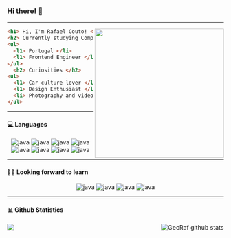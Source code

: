 ### Hi there! 🌝

---

  <img align="right" width="300"                src="https://camo.githubusercontent.com/8bf6f6d78abc81fcf9c49f10649423e73ea44bc248e83aaae8759d401c829a84/68747470733a2f2f70687973696373677572756b756c2e66696c65732e776f726470726573732e636f6d2f323031392f30322f6368617261637465722d312e676966"/>

```html
<h1> Hi, I'm Rafael Couto! </h1>
<h2> Currently studying Computer Science </h2>
<ul>
  <l1> Portugal </li>
  <l1> Frontend Engineer </li>
</ul>
  <h2> Curiosities </h2>
<ul>
  <l1> Car culture lover </li>
  <l1> Design Enthusiast </li>
  <li> Photography and videography freelancer </li>
</ul>
```

---

#### 💻 Languages
<p align="center">
     <img src="https://img.shields.io/badge/HTML-239120?style=for-the-badge&logo=html5&logoColor=white" alt="java"/>
     <img src="https://img.shields.io/badge/CSS-239120?&style=for-the-badge&logo=css3&logoColor=white" alt="java"/>
     <img src="https://img.shields.io/badge/Sass-CC6699?style=for-the-badge&logo=sass&logoColor=white" alt="java"/>
     <img src="https://img.shields.io/badge/C-00599C?style=for-the-badge&logo=c&logoColor=white" alt="java"/>
     <img src="https://img.shields.io/badge/C%2B%2B-00599C?style=for-the-badge&logo=c%2B%2B&logoColor=white" alt="java"/>
     <img src="https://img.shields.io/badge/Java-ED8B00?style=for-the-badge&logo=java&logoColor=white" alt="java"/>
     <img src="https://img.shields.io/badge/Kotlin-0095D5?&style=for-the-badge&logo=kotlin&logoColor=white" alt="java"/>
     <img src="https://img.shields.io/badge/Flutter-02569B?style=for-the-badge&logo=flutter&logoColor=white" alt="java"/>
 </p>

---

#### 🕵️‍♂️ Looking forward to learn
<p align="center">
     <img src="https://img.shields.io/badge/React-20232A?style=for-the-badge&logo=react&logoColor=61DAFB" alt="java"/>
     <img src="https://img.shields.io/badge/JavaScript-F7DF1E?style=for-the-badge&logo=javascript&logoColor=black" alt="java"/>
     <img src="https://img.shields.io/badge/Angular-DD0031?style=for-the-badge&logo=angular&logoColor=white" alt="java"/>
     <img src="https://img.shields.io/badge/Vue.js-35495E?style=for-the-badge&logo=vue.js&logoColor=4FC08D" alt="java"/>
 </p>

---

#### 📊 Github Statistics

<a href="https://github.com/GecRaf">
  <img align="left" src="https://github-readme-stats.vercel.app/api?username=GecRaf&theme=merko" />
</a>

<a href="https://github.com/GecRaf">
 <img align="right" src="https://github-readme-stats.vercel.app/api/top-langs/?username=GecRaf&hide=html&layout=compact&theme=merko" alt="GecRaf github stats"/>
</a>

